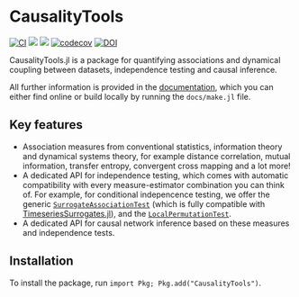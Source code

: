 # CausalityTools

[![CI](https://github.com/juliadynamics/CausalityTools.jl/workflows/CI/badge.svg)](https://github.com/JuliaDynamics/CausalityTools.jl/actions)
[![](https://img.shields.io/badge/docs-latest_tagged-blue.svg)](https://juliadynamics.github.io/CausalityTools.jl/stable/)
[![](https://img.shields.io/badge/docs-dev_(master)-blue.svg)](https://juliadynamics.github.io/CausalityTools.jl/dev/)
[![codecov](https://codecov.io/gh/JuliaDynamics/CausalityTools.jl/branch/master/graph/badge.svg?token=0b71n6x6AP)](https://codecov.io/gh/JuliaDynamics/CausalityTools.jl)
[![DOI](https://zenodo.org/badge/135443027.svg)](https://zenodo.org/badge/latestdoi/135443027)

CausalityTools.jl is a package for quantifying associations and dynamical coupling
between datasets, independence testing and causal inference.

All further information is provided in the
[documentation](https://juliadynamics.github.io/CausalityTools.jl/dev), which you can either
find online or build locally by running the `docs/make.jl` file.

## Key features

- Association measures from conventional statistics, information theory and dynamical
    systems theory, for example distance correlation, mutual information, transfer entropy,
    convergent cross mapping and a lot more!
- A dedicated API for independence testing, which comes with automatic compatibility with
    every measure-estimator combination you can think of. For example, for conditional
    indepencence testing, we offer the generic [`SurrogateAssociationTest`](@ref)
    (which is fully compatible with [TimeseriesSurrogates.jl](https://github.com/JuliaDynamics/TimeseriesSurrogates.jl)), and the [`LocalPermutationTest`](@ref).
- A dedicated API for causal network inference based on these measures and independence
    tests.

## Installation

To install the package, run `import Pkg; Pkg.add("CausalityTools")`.
